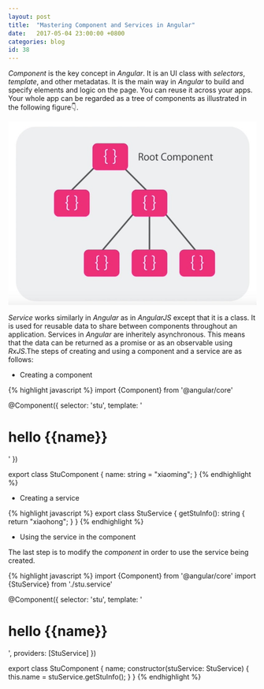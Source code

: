 ```yaml
---
layout: post
title:  "Mastering Component and Services in Angular"
date:   2017-05-04 23:00:00 +0800
categories: blog
id: 38
---
```


*Component* is the key concept in *Angular*. It is an UI class with *selectors*, *template*, and other metadatas. It is the main way in *Angular* to build and specify elements and logic on the page. You can reuse it across your apps. Your whole app can be regarded as a tree of components as illustrated in the following figure:point_down:.

![Component Tree](/images/component-tree.jpg)

*Service* works similarly in *Angular* as in *AngularJS* except that it is a class. It is used for reusable data to share between components throughout an application. Services in *Angular* are inheritely asynchronous. This means that the data can be returned as a promise or as an observable using *RxJS*.The steps of creating and using a component and a service are as follows:

* Creating a component

{% highlight javascript %}
import {Component} from '@angular/core'

@Component({
    selector: 'stu',
    template: '<h1>hello {{name}}</h1>'
})

export class StuComponent {
    name: string = "xiaoming";
}
{% endhighlight %}

* Creating a service

{% highlight javascript %}
export class StuService {
    getStuInfo(): string {
        return "xiaohong";
    }
}
{% endhighlight %}

* Using the service in the component

The last step is to modify the *component* in order to use the service being created.

{% highlight javascript %}
import {Component} from '@angular/core'
import {StuService} from './stu.service'

@Component({
    selector: 'stu',
    template: '<h1>hello {{name}}</h1>',
    providers: [StuService]
})

export class StuComponent {
    name;
    constructor(stuService: StuService) {
        this.name = stuService.getStuInfo();
    }
}
{% endhighlight %}



